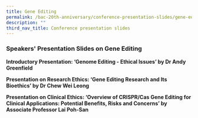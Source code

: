 ```yaml
---
title: Gene Editing
permalink: /bac-20th-anniversary/conference-presentation-slides/gene-editing/
description: ""
third_nav_title: Conference presentation slides
---
```

### **Speakers' Presentation Slides on Gene Editing**

**Introductory Presentation: ‘Genome Editing - Ethical Issues’ by Dr Andy Greenfield**[](/files/20th%20anniversary%20resources/genome%20editing%20-%20ethical%20issues%20by%20dr%20andy%20greenfield.pdf)

**Presentation on Research Ethics: ‘Gene Editing Research and Its Bioethics’ by Dr Chew Wei Leong**[](/files/20th%20anniversary%20resources/research%20ethics%20-%20gene%20editing%20research%20and%20its%20bioethics%20by%20dr%20chew%20wei%20leong.pdf)

**Presentation on Clinical Ethics: ‘Overview of CRISPR/Cas Gene Editing for Clinical Applications: Potential Benefits, Risks and Concerns’ by Associate Professor Lai Poh-San**[](/files/20th%20anniversary%20resources/clinical%20ethics%20-%20overview%20of%20crispr_cas%20gene%20editing%20for%20clinical%20applns%20by%20a_prof%20lai%20poh-san.pdf)